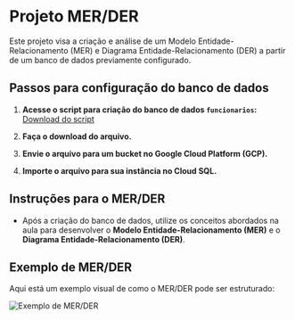 # Projeto MER/DER

Este projeto visa a criação e análise de um Modelo Entidade-Relacionamento (MER) e Diagrama Entidade-Relacionamento (DER) a partir de um banco de dados previamente configurado.

## Passos para configuração do banco de dados

1. **Acesse o script para criação do banco de dados `funcionarios`:**  
   [Download do script](https://drive.google.com/file/d/1e06a5omConc6A9PQGJYUXLxiCFoTrLw-/view?usp=sharing)

2. **Faça o download do arquivo.**

3. **Envie o arquivo para um bucket no Google Cloud Platform (GCP).**

4. **Importe o arquivo para sua instância no Cloud SQL.**

## Instruções para o MER/DER

- Após a criação do banco de dados, utilize os conceitos abordados na aula para desenvolver o **Modelo Entidade-Relacionamento (MER)** e o **Diagrama Entidade-Relacionamento (DER)**.

## Exemplo de MER/DER

Aqui está um exemplo visual de como o MER/DER pode ser estruturado:

![Exemplo de MER/DER](Imagem1.png")
